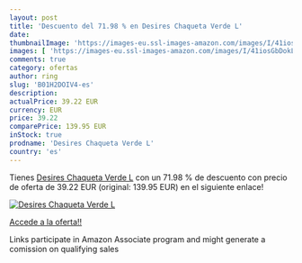 ```yaml
---
layout: post
title: 'Descuento del 71.98 % en Desires Chaqueta Verde L'
date: 
thumbnailImage: 'https://images-eu.ssl-images-amazon.com/images/I/41iosGbDokL._SL200_.jpg'
images: [ 'https://images-eu.ssl-images-amazon.com/images/I/41iosGbDokL._SL200_.jpg' ]
comments: true
category: ofertas
author: ring
slug: 'B01H2DOIV4-es'
description:
actualPrice: 39.22 EUR
currency: EUR
price: 39.22
comparePrice: 139.95 EUR
inStock: true
prodname: 'Desires Chaqueta Verde L'
country: 'es'
---
```


Tienes [Desires Chaqueta Verde L](https://www.amazon.es/dp/B01H2DOIV4/?tag=tolees-21) con un 71.98 % de descuento con precio de oferta de 39.22 EUR (original: 139.95 EUR) en el siguiente enlace!

[![Desires Chaqueta Verde L](https://images-eu.ssl-images-amazon.com/images/I/41iosGbDokL._SL200_.jpg)](https://www.amazon.es/dp/B01H2DOIV4/?tag=tolees-21)

[Accede a la oferta!!](https://www.amazon.es/dp/B01H2DOIV4/?tag=tolees-21)

Links participate in Amazon Associate program and might generate a comission on qualifying sales


